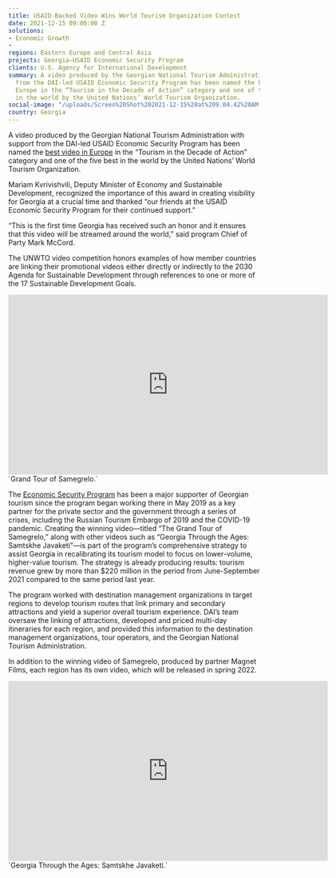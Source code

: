 ```yaml
---
title: USAID-Backed Video Wins World Tourism Organization Contest
date: 2021-12-15 09:00:00 Z
solutions:
- Economic Growth
- 
regions: Eastern Europe and Central Asia
projects: Georgia—USAID Economic Security Program
clients: U.S. Agency for International Development
summary: A video produced by the Georgian National Tourism Administration with support
  from the DAI-led USAID Economic Security Program has been named the best video in
  Europe in the “Tourism in the Decade of Action” category and one of the five best
  in the world by the United Nations’ World Tourism Organization.
social-image: "/uploads/Screen%20Shot%202021-12-15%20at%209.04.42%20AM.png"
country: Georgia
---
```


A video produced by the Georgian National Tourism Administration with support from the DAI-led USAID Economic Security Program has been named the [best video in Europe](https://www.unwto.org/news/2021-unwto-tourism-video-competition-winners) in the “Tourism in the Decade of Action” category and one of the five best in the world by the United Nations’ World Tourism Organization.

Mariam Kvrivishvili, Deputy Minister of Economy and Sustainable Development, recognized the importance of this award in creating visibility for Georgia at a crucial time and thanked “our friends at the USAID Economic Security Program for their continued support.” 

“This is the first time Georgia has received such an honor and it ensures that this video will be streamed around the world,” said program Chief of Party Mark McCord. 

The UNWTO video competition honors examples of how member countries are linking their promotional videos either directly or indirectly to the 2030 Agenda for Sustainable Development through references to one or more of the 17 Sustainable Development Goals. 

<iframe src="https://player.vimeo.com/video/656156457?h=86abfb2d4a" width="640" height="360" frameborder="0" allow="autoplay; fullscreen; picture-in-picture" allowfullscreen></iframe>`Grand Tour of Samegrelo.`

The [Economic Security Program](https://www.dai.com/our-work/projects/georgia-usaid-economic-security-program-georgia-esp) has been a major supporter of Georgian tourism since the program began working there in May 2019 as a key partner for the private sector and the government through a series of crises, including the Russian Tourism Embargo of 2019 and the COVID-19 pandemic. Creating the winning video—titled “The Grand Tour of Samegrelo,” along with other videos such as “Georgia Through the Ages: Samtskhe Javaketi”—is part of the program’s comprehensive strategy to assist Georgia in recalibrating its tourism model to focus on lower-volume, higher-value tourism. The strategy is already producing results: tourism revenue grew by more than $220 million in the period from June-September 2021 compared to the same period last year.

The program worked with destination management organizations in target regions to develop tourism routes that link primary and secondary attractions and yield a superior overall tourism experience. DAI’s team oversaw the linking of attractions, developed and priced multi-day itineraries for each region, and provided this information to the destination management organizations, tour operators, and the Georgian National Tourism Administration. 

In addition to the winning video of Samegrelo, produced by partner Magnet Films, each region has its own video, which will be released in spring 2022. 

<iframe src="https://player.vimeo.com/video/656154864?h=baa3a6ded0" width="640" height="360" frameborder="0" allow="autoplay; fullscreen; picture-in-picture" allowfullscreen></iframe>`Georgia Through the Ages: Samtskhe Javaketi.`